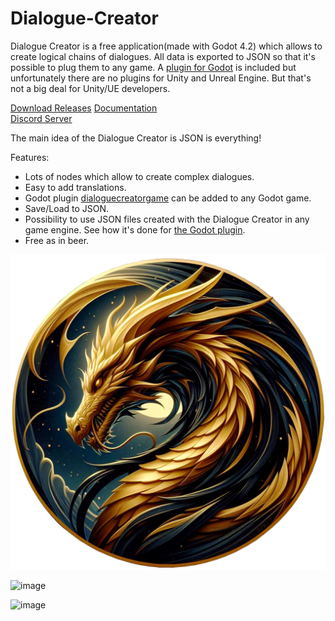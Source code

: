 # Dialogue-Creator

Dialogue Creator is a free application(made with Godot 4.2) which allows to create logical chains of dialogues. All data is exported to JSON so that it's possible to plug them to any game. A [plugin for Godot](https://github.com/mifth/Dialogue-Creator/tree/main/addons/dialoguecreatorgame) is included but unfortunately there are no plugins for Unity and Unreal Engine. But that's not a big deal for Unity/UE developers.

[Download Releases](https://github.com/mifth/Dialogue-Creator/releases)
[Documentation](https://github.com/mifth/Dialogue-Creator/wiki)  
[Discord Server](https://discord.com/invite/MrK5aw7k7S)

The main idea of the Dialogue Creator is JSON is everything!

Features:
- Lots of nodes which allow to create complex dialogues.
- Easy to add translations.
- Godot plugin [dialoguecreatorgame](https://github.com/mifth/Dialogue-Creator/tree/main/addons/dialoguecreatorgame) can be added to any Godot game.
- Save/Load to JSON.
- Possibility to use JSON files created with the Dialogue Creator in any game engine. See how it's done for [the Godot plugin](https://github.com/mifth/Dialogue-Creator/wiki/Plugin-for-Godot).
- Free as in beer.

![Image](https://github.com/mifth/Dialogue-Creator/blob/5d593e442df2b58369fdbcca4bb9a961a7729a3e/addons/dialoguecreator/Resources/Main/Splash.png)

![image](https://github.com/mifth/Dialogue-Creator/assets/2251298/cfb109a3-3cc8-4885-a6b4-37b99eb7e461)


![image](https://github.com/mifth/Dialogue-Creator/assets/2251298/9e2cdc59-3d34-41c8-8834-19510b02075a)


